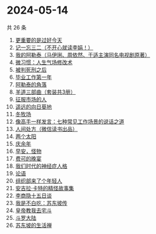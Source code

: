 # 2024-05-14

共 26 条

<!-- BEGIN WEREAD -->
<!-- 最后更新时间 2024-05-14 20:01:36 +0800 -->
1. [更重要的是过好今天](https://weread.qq.com/web/bookDetail/b7b32f90813ab8d32g015dd6)
1. [记一忘三二（不开心就读李娟！）](https://weread.qq.com/web/bookDetail/f1c321d0813ab6e60g0141c1)
1. [我的阿勒泰（马伊琍、周依然、于适主演同名电视剧原著）](https://weread.qq.com/web/bookDetail/6e732140813ab6e60g013caf)
1. [微习惯：人生气场修改术](https://weread.qq.com/web/bookDetail/e1532770813ab8d2bg0159eb)
1. [被判死刑之后](https://weread.qq.com/web/bookDetail/e88324f0813ab8d1dg013d49)
1. [毕业工作第一年](https://weread.qq.com/web/bookDetail/57c32d50813ab8d2cg0157ab)
1. [阿勒泰的角落](https://weread.qq.com/web/bookDetail/ee0320b053b925ee0519857)
1. [羊道三部曲（套装共3册）](https://weread.qq.com/web/bookDetail/d1632540813ab718bg0197fc)
1. [征服市场的人](https://weread.qq.com/web/bookDetail/57d322107228916857ddb4f)
1. [遥远的向日葵地](https://weread.qq.com/web/bookDetail/71932380717ea7b7719501e)
1. [冬牧场](https://weread.qq.com/web/bookDetail/d1d32fa053b924d1d0ac0a5)
1. [像高手一样发言：七种常见工作场景的说话之道](https://weread.qq.com/web/bookDetail/ab43277072184dbcab45383)
1. [人间处方（微信读书出品）](https://weread.qq.com/web/bookDetail/85d32cd0813ab82e0g012433)
1. [两个太阳](https://weread.qq.com/web/bookDetail/2bb32670813ab881bg014410)
1. [庆余年](https://weread.qq.com/web/bookDetail/0ae32be0570f000ae1bf155)
1. [早安，怪物](https://weread.qq.com/web/bookDetail/5f9326e0813ab8c3dg010320)
1. [费可的晚宴](https://weread.qq.com/web/bookDetail/60c325d0813ab74e9g015b91)
1. [我们时代的神经症人格](https://weread.qq.com/web/bookDetail/09a323d0723e854209ad540)
1. [论语](https://weread.qq.com/web/bookDetail/947326b05cfe039471b9edc)
1. [组织部来了个年轻人](https://weread.qq.com/web/bookDetail/00432890813ab82d5g0124b1)
1. [安吉拉·卡特的精怪故事集](https://weread.qq.com/web/bookDetail/1fd32d5071f014701fd6490)
1. [李商隐十五日谈](https://weread.qq.com/web/bookDetail/850324b0813ab8c28g017d80)
1. [我是不白吃：苏东坡传](https://weread.qq.com/web/bookDetail/585323b0813ab85e0g013d98)
1. [皇帝教我去宅斗](https://weread.qq.com/web/bookDetail/78d32060813ab861ag013cb4)
1. [斗罗大陆](https://weread.qq.com/web/bookDetail/3f832f105724353f8a62cda)
1. [苏东坡的生活禅](https://weread.qq.com/web/bookDetail/33332af0813ab89bcg011b17)
<!-- END WEREAD -->